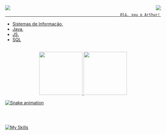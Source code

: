 <h1 align="center">
  <img align="left" src="https://visitor-badge.laobi.icu/badge?page_id=CordeiroArthur" />
</div>
  <a href="https://github.com/CordeiroArthur">

  <img align="right" src="https://img.shields.io/github/followers/CordeiroArthur?label=Follow&style=social" />
</h1>
</div>


<img height="10px" />   

                                                        Olá, sou o Arthur! 


- Sistemas de Informação, 
- Java,
- JS,
- SQL


</div>

<div style="display: inline_block"><br>

</div>

<div align="center">
  <a href="https://github.com/CordeiroArthur">
  <img height="140em" src="https://github-readme-stats.vercel.app/api?username=CordeiroArthur&show_icons=true&theme=dark&include_all_commits=true&count_private=true"/>
  <img height="140em" src="https://github-readme-stats.vercel.app/api/top-langs/?username=cordeiroArthur&layout=compact&langs_count=7&theme=dark"/>

</div>


<!---
CordeiroArthur/CordeiroArthur is a ✨ special ✨ repository because its `README.md` (this file) appears on your GitHub profile.
You can click the Preview link to take a look at your changes.
--->


  ![Snake animation](https://github.com/CordeiroArthur/CordeiroArthur/blob/output/github-contribution-grid-snake.svg)


<img height="10px" />

<h1 align="center"></h1>

![My Skills](https://skillicons.dev/icons?i=js,html,ts,git)

